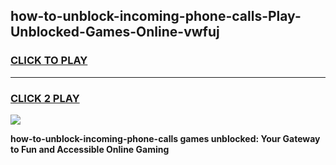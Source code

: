
## how-to-unblock-incoming-phone-calls-Play-Unblocked-Games-Online-vwfuj
<h3>
<a href="https://premium76.site?title=how-to-unblock-incoming-phone-calls&ref=25A">CLICK TO PLAY</a></h3>
<hr>

<h3>
<a href="https://premium76.site?title=how-to-unblock-incoming-phone-calls&ref=25A">CLICK 2 PLAY</a>
  
</h3>

<a href="https://premium76.site?title=how-to-unblock-incoming-phone-calls&ref=25A"><img src="https://clearcache.store/games.png"></a>


**how-to-unblock-incoming-phone-calls games unblocked: Your Gateway to Fun and Accessible Online Gaming**
